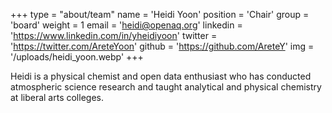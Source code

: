 +++
type = "about/team"
name = 'Heidi Yoon'
position = 'Chair'
group = 'board'
weight = 1
email = 'heidi@openaq.org'
linkedin = 'https://www.linkedin.com/in/yheidiyoon'
twitter = 'https://twitter.com/AreteYoon'
github = 'https://github.com/AreteY'
img = '/uploads/heidi_yoon.webp'
+++

Heidi is a physical chemist and open data enthusiast who has conducted atmospheric science research and taught analytical and physical chemistry at liberal arts colleges. 